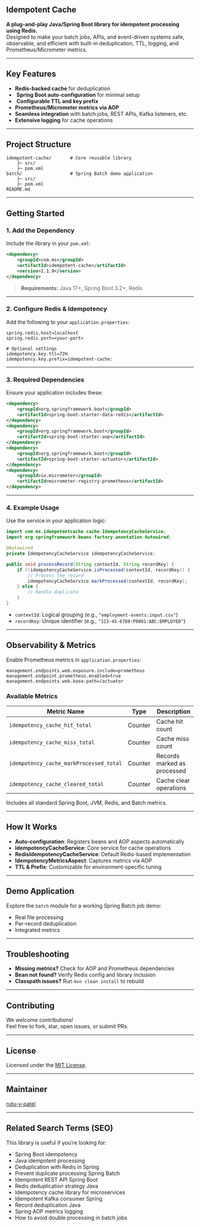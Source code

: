 
## Idempotent Cache

**A plug-and-play Java/Spring Boot library for idempotent processing using Redis.**  
Designed to make your batch jobs, APIs, and event-driven systems safe, observable, and efficient with built-in deduplication, TTL, logging, and Prometheus/Micrometer metrics.

---

## Key Features

-  **Redis-backed cache** for deduplication
- ️ **Spring Boot auto-configuration** for minimal setup
- ️ **Configurable TTL and key prefix**
-  **Prometheus/Micrometer metrics via AOP**
-  **Seamless integration** with batch jobs, REST APIs, Kafka listeners, etc.
-  **Extensive logging** for cache operations

---

## Project Structure

```
idempotent-cache/       # Core reusable library
    ├─ src/
    ├─ pom.xml
batch/                  # Spring Batch demo application
    ├─ src/
    ├─ pom.xml
README.md
```

---
 Getting Started
---
### 1. Add the Dependency

Include the library in your `pom.xml`:

```xml
<dependency>
    <groupId>com.ms</groupId>
    <artifactId>idempotent-cache</artifactId>
    <version>1.1.9</version>
</dependency>
```

> **Requirements:** Java 17+, Spring Boot 3.2+, Redis

---

### 2. Configure Redis & Idempotency

Add the following to your `application.properties`:

```properties
spring.redis.host=localhost
spring.redis.port=<your-port>

# Optional settings
idempotency.key.ttl=72H
idempotency.key.prefix=idempotent-cache:
```

---

### 3. Required Dependencies

Ensure your application includes these:

```xml
<dependency>
    <groupId>org.springframework.boot</groupId>
    <artifactId>spring-boot-starter-data-redis</artifactId>
</dependency>
<dependency>
    <groupId>org.springframework.boot</groupId>
    <artifactId>spring-boot-starter-aop</artifactId>
</dependency>
<dependency>
    <groupId>org.springframework.boot</groupId>
    <artifactId>spring-boot-starter-actuator</artifactId>
</dependency>
<dependency>
    <groupId>io.micrometer</groupId>
    <artifactId>micrometer-registry-prometheus</artifactId>
</dependency>
```

---

### 4. Example Usage

Use the service in your application logic:

```java
import com.ms.idempotentcache.cache.IdempotencyCacheService;
import org.springframework.beans.factory.annotation.Autowired;

@Autowired
private IdempotencyCacheService idempotencyCacheService;

public void processRecord(String contextId, String recordKey) {
    if (!idempotencyCacheService.isProcessed(contextId, recordKey)) {
        // Process the record
        idempotencyCacheService.markProcessed(contextId, recordKey);
    } else {
        // Handle duplicate
    }
}
```

- `contextId`: Logical grouping (e.g., `"employment-events:input.csv"`)
- `recordKey`: Unique identifier (e.g., `"123-45-6789:P0001:ABC:EMPLOYED"`)

---

## Observability & Metrics

Enable Prometheus metrics in `application.properties`:

```properties
management.endpoints.web.exposure.include=prometheus
management.endpoint.prometheus.enabled=true
management.endpoints.web.base-path=/actuator
```

### Available Metrics

| Metric Name                          | Type    | Description                          |
|-------------------------------------|---------|--------------------------------------|
| `idempotency_cache_hit_total`       | Counter | Cache hit count                      |
| `idempotency_cache_miss_total`      | Counter | Cache miss count                     |
| `idempotency_cache_markProcessed_total` | Counter | Records marked as processed          |
| `idempotency_cache_cleared_total`   | Counter | Cache clear operations               |

Includes all standard Spring Boot, JVM, Redis, and Batch metrics.

---

## How It Works

- **Auto-configuration**: Registers beans and AOP aspects automatically
- **IdempotencyCacheService**: Core service for cache operations
- **RedisIdempotencyCacheService**: Default Redis-based implementation
- **IdempotencyMetricsAspect**: Captures metrics via AOP
- **TTL & Prefix**: Customizable for environment-specific tuning

---

## Demo Application

Explore the `batch` module for a working Spring Batch job demo:

- Real file processing
- Per-record deduplication
- Integrated metrics

---

## Troubleshooting

- **Missing metrics?** Check for AOP and Prometheus dependencies
- **Bean not found?** Verify Redis config and library inclusion
- **Classpath issues?** Run `mvn clean install` to rebuild

---

## Contributing

We welcome contributions!  
Feel free to fork, star, open issues, or submit PRs.

---

## License

Licensed under the [MIT License](https://github.com/rutu-y-patel/idempotent-cache/blob/main/LICENSE).

---

## Maintainer

[rutu-y-patel](https://github.com/rutu-y-patel)

---

## Related Search Terms (SEO)

This library is useful if you’re looking for:
- Spring Boot idempotency
- Java idempotent processing
- Deduplication with Redis in Spring
- Prevent duplicate processing Spring Batch
- Idempotent REST API Spring Boot
- Redis deduplication strategy Java
- Idempotency cache library for microservices
- Idempotent Kafka consumer Spring
- Record deduplication Java
- Spring AOP metrics logging
- How to avoid double processing in batch jobs
